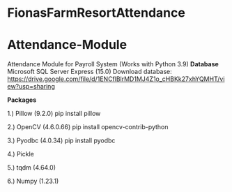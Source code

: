# FionasFarmResortAttendance

# Attendance-Module
Attendance Module for Payroll System (Works with Python 3.9)
**Database**
Microsoft SQL Server Express (15.0)
Download database: https://drive.google.com/file/d/1ENCflBlrMD1MJ4Z1o_cHBKk27xhYQMHT/view?usp=sharing

**Packages**

1.) Pillow (9.2.0)
pip install pillow

2.) OpenCV (4.6.0.66)
pip install opencv-contrib-python

3.) Pyodbc (4.0.34)
pip install pyodbc

4.) Pickle

5.) tqdm (4.64.0)

6.) Numpy (1.23.1)
